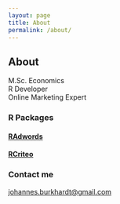 ```yaml
---
layout: page
title: About
permalink: /about/
---
```


## About ##

M.Sc. Economics  
R Developer  
Online Marketing Expert

### R Packages ###

#### [RAdwords]( http://jburkhardt.github.io/RAdwords) ####
#### [RCriteo]( http://jburkhardt.github.io/RCriteo) ####

### Contact me

[johannes.burkhardt@gmail.com](johannes.burkhardt@gmail.com)